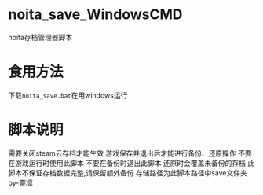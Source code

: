 # noita_save_WindowsCMD
noita存档管理器脚本
# 食用方法
下载`noita_save.bat`在用windows运行
# 脚本说明
需要关闭steam云存档才能生效 
游戏保存并退出后才能进行备份、还原操作 
不要在游戏运行时使用此脚本 
不要在备份时退出此脚本 
还原时会覆盖未备份的存档 
此脚本不保证存档数据完整,请保留额外备份 
存储路径为此脚本路径中save文件夹 
by-靈凛 
